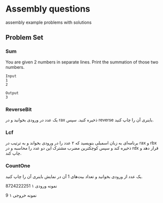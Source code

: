 # Assembly questions

assembly example problems with solutions

## Problem Set

### Sum

You are given 2 numbers in separate lines. Print the summation of those two numbers.

```shell
Input
1
2

Output
3
```

### ReverseBit
یک عدد در ورودی بخوانید و در rax ذخیره کنید. سپس reverse باینری آن را چاپ کنید.
### Lcf
برنامه‌ای به زبان اسمبلی بنویسید که ۲ عدد را در ورودی بخواند و به ترتیب در rax و rbx ذخیره کند و سپس کوچکترین مضرب مشترک این دو عدد را محاسبه و در rdx قرار دهد و چاپ کند.

### CountOne
یک عدد از ورودی بخوانید و تعداد بیت‌های 1 آن در نمایش باینری آن را چاپ کنید.

نمونه ورودی ۱
8724222251

نمونه خروجی ۱
9
